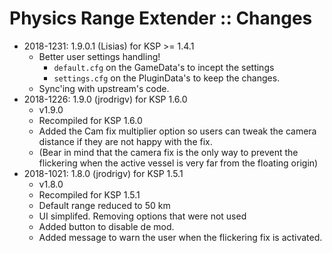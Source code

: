 # Physics Range Extender :: Changes

* 2018-1231: 1.9.0.1 (Lisias) for KSP >= 1.4.1
	+ Better user settings handling!
		- `default.cfg` on the GameData's to incept the settings
		- `settings.cfg` on the PluginData's to keep the changes.
	+ Sync'ing with upstream's code.  
* 2018-1226: 1.9.0 (jrodrigv) for KSP 1.6.0
	+ v1.9.0
	+ Recompiled for KSP 1.6.0
	+ Added the Cam fix multiplier option so users can tweak the camera distance if they are not happy with the fix.
	+ (Bear in mind that the camera fix is the only way to prevent the flickering when the active vessel is very far from the floating origin)
* 2018-1021: 1.8.0 (jrodrigv) for KSP 1.5.1
	+ v1.8.0
	+ Recompiled for KSP 1.5.1
	+ Default range reduced to 50 km
	+ UI simplifed. Removing options that were not used
	+ Added button to disable de mod.
	+ Added message to warn the user when the flickering fix is activated.
